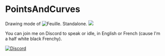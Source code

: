 # PointsAndCurves
Drawing mode of ![Feuille](https://github.com/TW2/Feuille). Standalone.
<img src="https://jb7d9w-dm2306.files.1drv.com/y3mg8rjK9WwVDv3TqtdBY1paUVnckJmXdRSiRuAcfYvOcM4QHqGjoOWbAkZAa_pxWjm4LfEmcvbmblbcW4BEgCdIzkq7QLe5W-Joc2S4HQqVRVYdHFrsd3hsBI4ZG_ytTR5oumuPwGz8En3U-IDVFJ6vMbL4c45MYhRfjA2L6qcXGU?width=1920&height=1080&cropmode=none" />

You can join me on Discord to speak or idle, in English or French (cause I'm a half white black Frenchy).

[![Discord](https://github.com/user-attachments/assets/99ec6536-7624-41c1-afd1-7993fc4a1e25)](https://discord.gg/ef8xvA9wsF)
